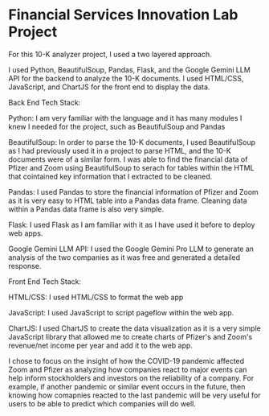 # Financial Services Innovation Lab Project

For this 10-K analyzer project, I used a two layered approach.

I used Python, BeautifulSoup, Pandas, Flask, and the Google Gemini LLM API for the backend to analyze the 10-K documents. I used HTML/CSS, JavaScript, and ChartJS for the front end to display the data.

Back End Tech Stack:

Python: I am very familiar with the language and it has many modules I knew I needed for the project, such as BeautifulSoup and Pandas

BeautifulSoup: In order to parse the 10-K documents, I used BeautifulSoup as I had previously used it in a project to parse HTML, and the 10-K documents were of a similar form. I was able to find the financial data of Pfizer and Zoom using BeautifulSoup to serach for tables within the HTML that cointained key information that I extracted to be cleaned.

Pandas: I used Pandas to store the financial information of Pfizer and Zoom as it is very easy to HTML table into a Pandas data frame. Cleaning data within a Pandas data frame is also very simple.

Flask: I used Flask as I am familiar with it as I have used it before to deploy web apps.

Google Gemini LLM API: I used the Google Gemini Pro LLM to generate an analysis of the two companies as it was free and generated a detailed response.

Front End Tech Stack:

HTML/CSS: I used HTML/CSS to format the web app

JavaScript: I used JavaScript to script pageflow within the web app.

ChartJS: I used ChartJS to create the data visualization as it is a very simple JavaScript library that allowed me to create charts of Pfizer's and Zoom's revenue/net income per year and add it to the web app.

I chose to focus on the insight of how the COVID-19 pandemic affected Zoom and Pfizer as analyzing how companies react to major events can help inform stockholders and investors on the reliability of a company. For example, if another pandemic or similar event occurs in the future, then knowing how comapnies reacted to the last pandemic will be very useful for users to be able to predict which companies will do well.
